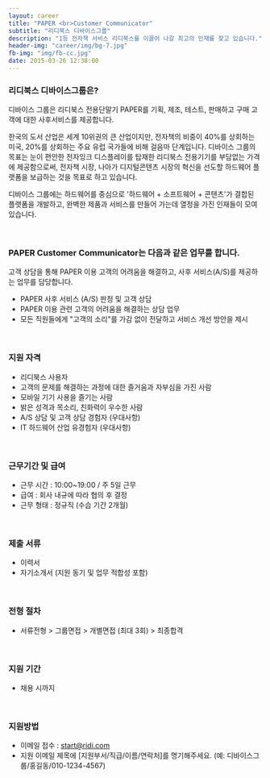 ```yaml
---
layout: career
title: "PAPER <br>Customer Communicator"
subtitle: "리디북스 디바이스그룹"
description: "1등 전자책 서비스 리디북스를 이끌어 나갈 최고의 인재를 찾고 있습니다."
header-img: "career/img/bg-7.jpg"
fb-img: "img/fb-cc.jpg"
date: 2015-03-26 12:38:00
---
```



### 리디북스 디바이스그룹은?

디바이스 그룹은 리디북스 전용단말기 PAPER를 기획, 제조, 테스트, 판매하고 구매 고객에 대한 사후서비스를 제공합니다.

한국의 도서 산업은 세계 10위권의 큰 산업이지만, 전자책의 비중이 40%를 상회하는 미국, 20%를 상회하는 주요 유럽 국가들에 비해 걸음마 단계입니다.
디바이스 그룹의 목표는 눈이 편안한 전자잉크 디스플레이를 탑재한 리디북스 전용기기를 부담없는 가격에 제공함으로써, 전자책 시장, 나아가 디지털콘텐츠 시장의 혁신을 선도할 하드웨어 플랫폼을 보급하는 것을 목표로 하고 있습니다.

디바이스 그룹에는 하드웨어를 중심으로 '하드웨어 + 소프트웨어 + 콘텐츠'가 결합된 플랫폼을 개발하고, 완벽한 제품과 서비스를 만들어 가는데 열정을 가진 인재들이 모여 있습니다.

<br>

### PAPER Customer Communicator는 다음과 같은 업무를 합니다.

고객 상담을 통해 PAPER 이용 고객의 어려움을 해결하고, 사후 서비스(A/S)를 제공하는 업무를 담당합니다.

* PAPER 사후 서비스 (A/S) 판정 및 고객 상담
* PAPER 이용 관련 고객의 어려움을 해결하는 상담 업무
* 모든 직원들에게 "고객의 소리"를 가감 없이 전달하고 서비스 개선 방안을 제시

<br>

### 지원 자격

* 리디북스 사용자
* 고객의 문제를 해결하는 과정에 대한 즐거움과 자부심을 가진 사람
* 모바일 기기 사용을 즐기는 사람
* 밝은 성격과 목소리, 친화력이 우수한 사람
* A/S 상담 및 고객 상담 경험자 (우대사항)
* IT 하드웨어 산업 유경험자 (우대사항)

<br>

### 근무기간 및 급여

* 근무 시간 : 10:00~19:00 / 주 5일 근무
* 급여 : 회사 내규에 따라 협의 후 결정
* 근무 형태 : 정규직 (수습 기간 2개월)

<br>

### 제출 서류

* 이력서
* 자기소개서 (지원 동기 및 업무 적합성 포함)

<br>

### 전형 절차

* 서류전형 > 그룹면접 > 개별면접 (최대 3회) > 최종합격

<br>

### 지원 기간

* 채용 시까지

<br>

### 지원방법

* 이메일 접수 : <a href="mailto:start@ridi.com">start@ridi.com</a>
* 지원 이메일 제목에 [지원부서/직급/이름/연락처]를 명기해주세요.
  (예: 디바이스그룹/홍길동/010-1234-4567)
